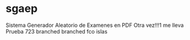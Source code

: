 # sgaep
Sistema Generador Aleatorio de Examenes en PDF
Otra vez!!!1
me lleva
Prueba 723 branched
branched fco islas
